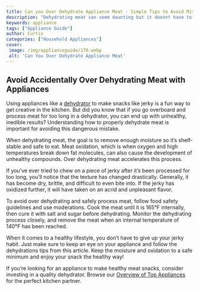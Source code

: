 ```yaml
---
title: Can you Over Dehydrate Appliance Meat - Simple Tips to Avoid Mistakes
description: "Dehydrating meat can seem daunting but it doesnt have to be Learn how to dehydrate meat successfully with these simple tips to avoid making mistakes"
keywords: appliance
tags: ["Appliance Guide"]
author: Curtis
categories: ["Household Appliances"]
cover: 
 image: /img/applianceguide/170.webp
 alt: 'Can You Over Dehydrate Appliance Meat'
---
```

## Avoid Accidentally Over Dehydrating Meat with Appliances
Using appliances like a [dehydrator](./pages/appliance-overview#dehydrators) to make snacks like jerky is a fun way to get creative in the kitchen. But did you know that if you go overboard and process meat for too long in a dehydrator, you can end up with unhealthy, inedible results? Understanding how to properly dehydrate meat is important for avoiding this dangerous mistake.

When dehydrating meat, the goal is to remove enough moisture so it’s shelf-stable and safe to eat. Meat oxidation, which is when oxygen and high temperatures break down fat molecules, can also cause the development of unhealthy compounds. Over dehydrating meat accelerates this process.

If you’ve ever tried to chew on a piece of jerky after it’s been processed for too long, you’ll notice that the texture has changed drastically. Generally, it has become dry, brittle, and difficult to even bite into. If the jerky has oxidized further, it will have taken on an acrid and unpleasant flavor.

To avoid over dehydrating and safely process meat, follow food safety guidelines and use moderations. Cook the meat until it is 165°F internally, then cure it with salt and sugar before dehydrating. Monitor the dehydrating process closely, and remove the meat when an internal temperature of 140°F has been reached.

When it comes to a healthy lifestyle, you don’t have to give up your jerky habit. Just make sure to keep an eye on your appliance and follow the dehydrations tips from this article. Keep the moisture and oxidation to a safe minimum and enjoy your snack the healthy way!

If you’re looking for an appliance to make healthy meat snacks, consider investing in a quality dehydrator. Browse our [Overview of Top Appliances](./pages/appliance-overview) for the perfect kitchen partner.
